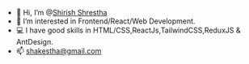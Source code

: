 - 👋 Hi, I’m @[Shirish Shrestha](https://www.facebook.com/lonesomejoker.100)
- 👀 I’m interested in Frontend/React/Web Development.
- 💻 I have good skills in HTML/CSS,ReactJs,TailwindCSS,ReduxJS & AntDesign. 
- 📫 shakestha@gmail.com

<!---
lonesomejoker/lonesomejoker is a ✨ special ✨ repository because its `README.md` (this file) appears on your GitHub profile.
You can click the Preview link to take a look at your changes.
--->
